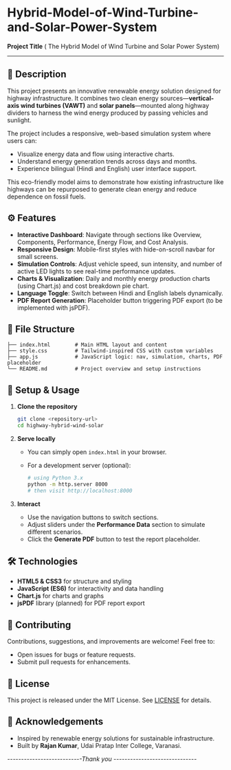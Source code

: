 # Hybrid-Model-of-Wind-Turbine-and-Solar-Power-System

**Project Title**
( The Hybrid Model of Wind Turbine and Solar Power System)

---

## 📖 Description

This project presents an innovative renewable energy solution designed for highway infrastructure. It combines two clean energy sources—**vertical-axis wind turbines (VAWT)** and **solar panels**—mounted along highway dividers to harness the wind energy produced by passing vehicles and sunlight.

The project includes a responsive, web-based simulation system where users can:

* Visualize energy data and flow using interactive charts.
* Understand energy generation trends across days and months.
* Experience bilingual (Hindi and English) user interface support.

This eco-friendly model aims to demonstrate how existing infrastructure like highways can be repurposed to generate clean energy and reduce dependence on fossil fuels.

## ⚙️ Features

* **Interactive Dashboard**: Navigate through sections like Overview, Components, Performance, Energy Flow, and Cost Analysis.
* **Responsive Design**: Mobile-first styles with hide-on-scroll navbar for small screens.
* **Simulation Controls**: Adjust vehicle speed, sun intensity, and number of active LED lights to see real-time performance updates.
* **Charts & Visualization**: Daily and monthly energy production charts (using Chart.js) and cost breakdown pie chart.
* **Language Toggle**: Switch between Hindi and English labels dynamically.
* **PDF Report Generation**: Placeholder button triggering PDF export (to be implemented with jsPDF).

## 📂 File Structure

```
├── index.html        # Main HTML layout and content
├── style.css         # Tailwind-inspired CSS with custom variables
├── app.js            # JavaScript logic: nav, simulation, charts, PDF placeholder
└── README.md         # Project overview and setup instructions
```

## 🚀 Setup & Usage

1. **Clone the repository**

   ```bash
   git clone <repository-url>
   cd highway-hybrid-wind-solar
   ```

2. **Serve locally**

   * You can simply open `index.html` in your browser.
   * For a development server (optional):

     ```bash
     # using Python 3.x
     python -m http.server 8000
     # then visit http://localhost:8000
     ```

3. **Interact**

   * Use the navigation buttons to switch sections.
   * Adjust sliders under the **Performance Data** section to simulate different scenarios.
   * Click the **Generate PDF** button to test the report placeholder.

## 🛠 Technologies

* **HTML5 & CSS3** for structure and styling
* **JavaScript (ES6)** for interactivity and data handling
* **Chart.js** for charts and graphs
* **jsPDF** library (planned) for PDF report export

## 🤝 Contributing

Contributions, suggestions, and improvements are welcome! Feel free to:

* Open issues for bugs or feature requests.
* Submit pull requests for enhancements.

## 📜 License

This project is released under the MIT License. See [LICENSE](LICENSE) for details.

## 👏 Acknowledgements

* Inspired by renewable energy solutions for sustainable infrastructure.
* Built by **Rajan Kumar**, Udai Pratap Inter College, Varanasi.


_-_-_-_-_-_-_-_-_-_-_-_-_-_-_-_-_-_-_-_-_-_-_-_-_-_-_-Thank you _-_-_-_-_-_-_-_-_-_-_-_-_-_-_-_-_-_-_-_-_-_-_-_-_-_-_-_-_-_-_
